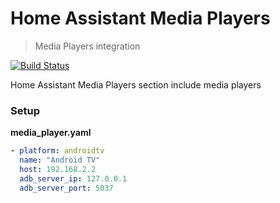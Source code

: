 # Home Assistant Media Players
> Media Players integration

[![Build Status](https://travis-ci.org/pascalwilbrink/ha-config.svg?branch=master)](https://travis-ci.org/pascalwilbrink/ha-config)

Home Assistant Media Players section include media players

### Setup

**media_player.yaml**
```yaml
- platform: androidtv
  name: "Android TV"
  host: 192.168.2.2
  adb_server_ip: 127.0.0.1
  adb_server_port: 5037
```